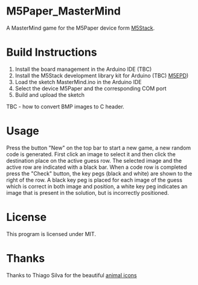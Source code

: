 # M5Paper_MasterMind
A MasterMind game for the M5Paper device form [M5Stack](https://docs.m5stack.com/en/core/m5paper).

# Build Instructions
1. Install the board management in the Arduino IDE (TBC)
2. Install the M5Stack development library kit for Arduino (TBC) [M5EPD](https://docs.arduino.cc/libraries/m5epd/))
3. Load the sketch MasterMind.ino in the Arduino IDE
4. Select the device M5Paper and the corresponding COM port
5. Build and upload the sketch

TBC - how to convert BMP images to C header.

# Usage
Press the button "New" on the top bar to start a new game, a new random code is generated. First click an image to select it and then click the destination place on the active guess row. The selected image and the active row are indicated with a black bar. When a code row is completed press the "Check" button, the key pegs (black and white) are shown to the right of the row. A black key peg is placed for each image of the guess which is correct in both image and position, a white key peg indicates an image that is present in the solution, but is incorrectly positioned.

# License
This program is licensed under MIT.

# Thanks
Thanks to Thiago Silva for the beautiful [animal icons](https://www.iconfinder.com/iconsets/animals-105)
